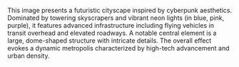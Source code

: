 This image presents a futuristic cityscape inspired by cyberpunk aesthetics. Dominated by towering skyscrapers and vibrant neon lights (in blue, pink, purple), it features advanced infrastructure including flying vehicles in transit overhead and elevated roadways. A notable central element is a large, dome-shaped structure with intricate details. The overall effect evokes a dynamic metropolis characterized by high-tech advancement and urban density.